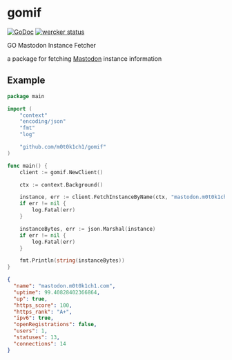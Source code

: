 # gomif

[![GoDoc](https://godoc.org/github.com/m0t0k1ch1/gomif?status.svg)](https://godoc.org/github.com/m0t0k1ch1/gomif) [![wercker status](https://app.wercker.com/status/3ed695cdfed9a63dd66b823302604041/s/master "wercker status")](https://app.wercker.com/project/byKey/3ed695cdfed9a63dd66b823302604041)

GO Mastodon Instance Fetcher

a package for fetching [Mastodon](https://github.com/tootsuite/mastodon) instance information

## Example

``` go
package main

import (
	"context"
	"encoding/json"
	"fmt"
	"log"

	"github.com/m0t0k1ch1/gomif"
)

func main() {
	client := gomif.NewClient()

	ctx := context.Background()

	instance, err := client.FetchInstanceByName(ctx, "mastodon.m0t0k1ch1.com")
	if err != nil {
		log.Fatal(err)
	}

	instanceBytes, err := json.Marshal(instance)
	if err != nil {
		log.Fatal(err)
	}

	fmt.Println(string(instanceBytes))
}
```

``` json
{
  "name": "mastodon.m0t0k1ch1.com",
  "uptime": 99.40828402366864,
  "up": true,
  "https_score": 100,
  "https_rank": "A+",
  "ipv6": true,
  "openRegistrations": false,
  "users": 1,
  "statuses": 13,
  "connections": 14
}
```
